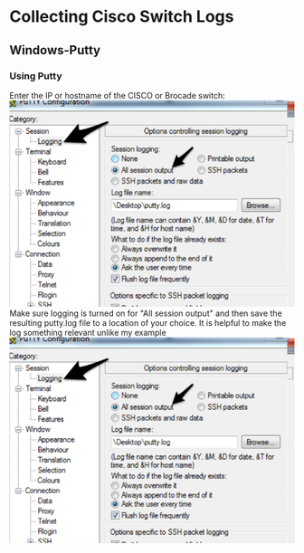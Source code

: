 # Collecting Cisco Switch Logs  <br/>
## Windows-Putty
### Using Putty
Enter the IP or hostname of the CISCO or Brocade switch:
![Image of Yaktocat](Untitled.png)
Make sure logging is turned on for "All session output" and then save the resulting putty.log file to a location of your choice. It is helpful to make the log something relevant  unlike my example
![Image of Yaktocat](Untitled22.png)

